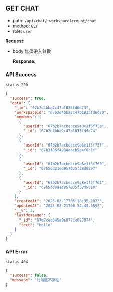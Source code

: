 ## GET CHAT

- path: `/api/chat/:workspaceAccount/chat`
- method: `GET`
- role: `user`

**Request:**

- body 無須帶入參數

  **Response:**

### API Success

`status 200`

```json
{
  "success": true,
  "data": {
    "_id": "67b2d4bba2c47b1835fd6d73",
    "workspaceId": "67b2d4bba2c47b1835fd6d70",
    "members": [
      {
        "userId": "67b2b7acbecce9a8e1f5f75e",
        "_id": "67b2d4bba2c47b1835fd6d74"
      },
      {
        "userId": "67b2b7acbecce9a8e1f5f75f",
        "_id": "67b3f85f4984ebcb5e4f8b1f"
      },
      {
        "userId": "67b2b7acbecce9a8e1f5f760",
        "_id": "67b5dd21ed957035f38d9897"
      },
      {
        "userId": "67b2b7acbecce9a8e1f5f761",
        "_id": "67b5dd8aed957035f38d9918"
      }
    ],
    "createdAt": "2025-02-17T06:18:35.207Z",
    "updatedAt": "2025-02-21T00:54:43.659Z",
    "__v": 3,
    "lastMessage": {
      "_id": "67b7ced345a9a877cc097074",
      "text": "Hello"
    }
  }
}
```

### API Error

`status 404`

```json
{
  "success": false,
  "message": "討論區不存在"
}
```
